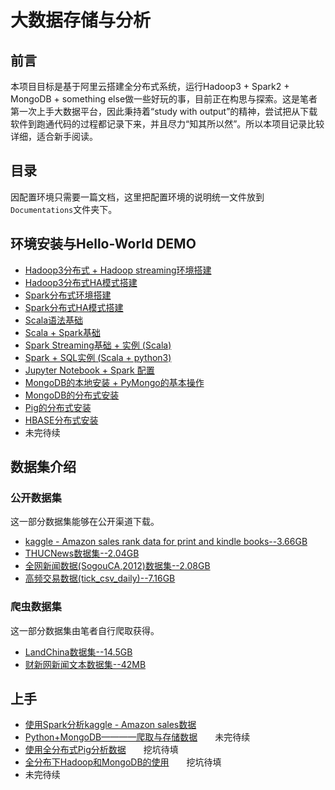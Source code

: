 # 大数据存储与分析

## 前言

本项目目标是基于阿里云搭建全分布式系统，运行Hadoop3 + Spark2 + MongoDB + something else做一些好玩的事，目前正在构思与探索。这是笔者第一次上手大数据平台，因此秉持着“study with output”的精神，尝试把从下载软件到跑通代码的过程都记录下来，并且尽力“知其所以然”。所以本项目记录比较详细，适合新手阅读。

 
## 目录

因配置环境只需要一篇文档，这里把配置环境的说明统一文件放到`Documentations`文件夹下。

## 环境安装与Hello-World DEMO
 
- [Hadoop3分布式 + Hadoop streaming环境搭建](./Documentations/Hadoop_distribute.md)
- [Hadoop3分布式HA模式搭建](./Documentations/Hadoop_distribute_HA.md)
- [Spark分布式环境搭建](./Documentations/Spark_distribute.md)
- [Spark分布式HA模式搭建](./Documentations/Spark_distribute_HA.md)
- [Scala语法基础](./Documentations/ScalaBasic.md)
- [Scala + Spark基础](./Documentations/ScalaSpark.md)
- [Spark Streaming基础 + 实例 (Scala)](./Documentations/SparkStreaming_Scala.md)
- [Spark + SQL实例 (Scala + python3)](./Documentations/SparkSQLDEMO_Scala.md)
- [Jupyter Notebook + Spark 配置](./Documentations/JupyterNotebook.md)
- [MongoDB的本地安装 + PyMongo的基本操作](./Documentations/MongoDB_standalone.md)
- [MongoDB的分布式安装](./Documentations/MongoDB_distribute.md)
- [Pig的分布式安装](./Documentations/Pig_distribute.md)
- [HBASE分布式安装](./Documentations/Hbase_distribute.md)
- 未完待续

## 数据集介绍

### 公开数据集

这一部分数据集能够在公开渠道下载。

- [kaggle - Amazon sales rank data for print and kindle books--3.66GB](./Documentations/public_datas.md)
- [THUCNews数据集--2.04GB](./Documentations/public_datas.md)
- [全网新闻数据(SogouCA,2012)数据集--2.08GB](./Documentations/public_datas.md)
- [高频交易数据(tick_csv_daily)--7.16GB](./Documentations/public_datas.md)


### 爬虫数据集

这一部分数据集由笔者自行爬取获得。

- [LandChina数据集--14.5GB](./Documentations/private_datas.md)
- [财新网新闻文本数据集--42MB](./Documentations/private_datas.md)


## 上手

- [使用Spark分析kaggle - Amazon sales数据](./Spark_AmazonBook/README.md)
- [Python+MongoDB————爬取与存储数据](./MongDBWithCrawler/README.md)　　未完待续
- [使用全分布式Pig分析数据](./PigOnMap-Reduce/README.md)　　挖坑待填
- [全分布下Hadoop和MongoDB的使用](./Documentations/Hadoop+MongoDB_Crawler.md)　　挖坑待填
- 未完待续
